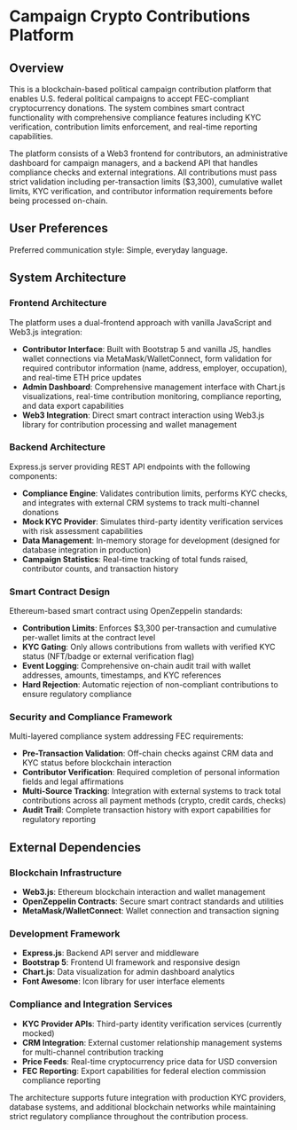 # Campaign Crypto Contributions Platform

## Overview

This is a blockchain-based political campaign contribution platform that enables U.S. federal political campaigns to accept FEC-compliant cryptocurrency donations. The system combines smart contract functionality with comprehensive compliance features including KYC verification, contribution limits enforcement, and real-time reporting capabilities.

The platform consists of a Web3 frontend for contributors, an administrative dashboard for campaign managers, and a backend API that handles compliance checks and external integrations. All contributions must pass strict validation including per-transaction limits ($3,300), cumulative wallet limits, KYC verification, and contributor information requirements before being processed on-chain.

## User Preferences

Preferred communication style: Simple, everyday language.

## System Architecture

### Frontend Architecture
The platform uses a dual-frontend approach with vanilla JavaScript and Web3.js integration:

- **Contributor Interface**: Built with Bootstrap 5 and vanilla JS, handles wallet connections via MetaMask/WalletConnect, form validation for required contributor information (name, address, employer, occupation), and real-time ETH price updates
- **Admin Dashboard**: Comprehensive management interface with Chart.js visualizations, real-time contribution monitoring, compliance reporting, and data export capabilities
- **Web3 Integration**: Direct smart contract interaction using Web3.js library for contribution processing and wallet management

### Backend Architecture
Express.js server providing REST API endpoints with the following components:

- **Compliance Engine**: Validates contribution limits, performs KYC checks, and integrates with external CRM systems to track multi-channel donations
- **Mock KYC Provider**: Simulates third-party identity verification services with risk assessment capabilities
- **Data Management**: In-memory storage for development (designed for database integration in production)
- **Campaign Statistics**: Real-time tracking of total funds raised, contributor counts, and transaction history

### Smart Contract Design
Ethereum-based smart contract using OpenZeppelin standards:

- **Contribution Limits**: Enforces $3,300 per-transaction and cumulative per-wallet limits at the contract level
- **KYC Gating**: Only allows contributions from wallets with verified KYC status (NFT/badge or external verification flag)
- **Event Logging**: Comprehensive on-chain audit trail with wallet addresses, amounts, timestamps, and KYC references
- **Hard Rejection**: Automatic rejection of non-compliant contributions to ensure regulatory compliance

### Security and Compliance Framework
Multi-layered compliance system addressing FEC requirements:

- **Pre-Transaction Validation**: Off-chain checks against CRM data and KYC status before blockchain interaction
- **Contributor Verification**: Required completion of personal information fields and legal affirmations
- **Multi-Source Tracking**: Integration with external systems to track total contributions across all payment methods (crypto, credit cards, checks)
- **Audit Trail**: Complete transaction history with export capabilities for regulatory reporting

## External Dependencies

### Blockchain Infrastructure
- **Web3.js**: Ethereum blockchain interaction and wallet management
- **OpenZeppelin Contracts**: Secure smart contract standards and utilities
- **MetaMask/WalletConnect**: Wallet connection and transaction signing

### Development Framework
- **Express.js**: Backend API server and middleware
- **Bootstrap 5**: Frontend UI framework and responsive design
- **Chart.js**: Data visualization for admin dashboard analytics
- **Font Awesome**: Icon library for user interface elements

### Compliance and Integration Services
- **KYC Provider APIs**: Third-party identity verification services (currently mocked)
- **CRM Integration**: External customer relationship management systems for multi-channel contribution tracking
- **Price Feeds**: Real-time cryptocurrency price data for USD conversion
- **FEC Reporting**: Export capabilities for federal election commission compliance reporting

The architecture supports future integration with production KYC providers, database systems, and additional blockchain networks while maintaining strict regulatory compliance throughout the contribution process.